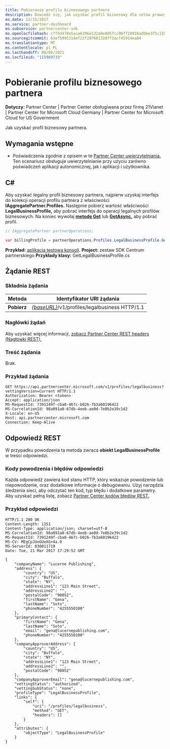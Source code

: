 ```yaml
---
title: Pobieranie profilu biznesowego partnera
description: Dowiedz się, jak uzyskać profil biznesowy dla celów prawnych przy użyciu interfejsów API.
ms.date: 12/15/2017
ms.service: partner-dashboard
ms.subservice: partnercenter-sdk
ms.openlocfilehash: c7f5d478e5aca6396e132a0e805fcc907f28916adbbe375c155c1a5360d3cae7
ms.sourcegitcommit: 63ef5995314ef22f29768132dff2acf45914ea84
ms.translationtype: MT
ms.contentlocale: pl-PL
ms.lasthandoff: 08/06/2021
ms.locfileid: "115989733"
---
```

# <a name="get-the-partner-legal-business-profile"></a>Pobieranie profilu biznesowego partnera

**Dotyczy:** Partner Center | Partner Center obsługiwana przez firmę 21Vianet | Partner Center for Microsoft Cloud Germany | Partner Center for Microsoft Cloud for US Government

Jak uzyskać profil biznesowy partnera.

## <a name="prerequisites"></a>Wymagania wstępne

- Poświadczenia zgodnie z opisem w te [Partner Center uwierzytelniania.](partner-center-authentication.md) Ten scenariusz obsługuje uwierzytelnianie przy użyciu zarówno poświadczeń aplikacji autonomicznej, jak i aplikacji i użytkownika.

## <a name="c"></a>C\#

Aby uzyskać legalny profil biznesowy partnera, najpierw uzyskaj interfejs do kolekcji operacji profilu partnera z właściwości **IAggregatePartner.Profiles.** Następnie pobierz wartość właściwości **LegalBusinessProfile,** aby pobrać interfejs do operacji legalnych profilów biznesowych. Na koniec wywołaj [**metodę Get**](/dotnet/api/microsoft.store.partnercenter.profiles.ilegalbusinessprofile.get) lub [**GetAsync,**](/dotnet/api/microsoft.store.partnercenter.profiles.ilegalbusinessprofile.getasync) aby pobrać profil.

``` csharp
// IAggregatePartner partnerOperations;

var billingProfile = partnerOperations.Profiles.LegalBusinessProfile.Get();
```

**Przykład:** [aplikacja testowa konsoli](console-test-app.md). **Project:** zestaw SDK Centrum partnerskiego **Przykłady klasy:** GetLegalBusinessProfile.cs

## <a name="rest-request"></a>Żądanie REST

### <a name="request-syntax"></a>Składnia żądania

| Metoda  | Identyfikator URI żądania                                                                    |
|---------|--------------------------------------------------------------------------------|
| **Pobierz** | [*{baseURL}*](partner-center-rest-urls.md)/v1/profiles/legalbusiness HTTP/1.1 |

### <a name="request-headers"></a>Nagłówki żądań

Aby uzyskać więcej informacji, [zobacz Partner Center REST headers (Nagłówki REST).](headers.md)

### <a name="request-body"></a>Treść żądania

Brak.

### <a name="request-example"></a>Przykład żądania

```http
GET https://api.partnercenter.microsoft.com/v1/profiles/legalbusiness?vettingVersion=Current HTTP/1.1
Authorization: Bearer <token>
Accept: application/json
MS-RequestId: 7391249f-cba0-467c-b026-7b3a60196422
MS-CorrelationId: 98a091a0-67db-4eeb-ae0d-7e8b2e39c1d2
X-Locale: en-US
Host: api.partnercenter.microsoft.com
Connection: Keep-Alive
```

## <a name="rest-response"></a>Odpowiedź REST

W przypadku powodzenia ta metoda zwraca **obiekt LegalBusinessProfile** w treści odpowiedzi.

### <a name="response-success-and-error-codes"></a>Kody powodzenia i błędów odpowiedzi

Każda odpowiedź zawiera kod stanu HTTP, który wskazuje powodzenie lub niepowodzenie, oraz dodatkowe informacje o debugowaniu. Użyj narzędzia śledzenia sieci, aby odczytać ten kod, typ błędu i dodatkowe parametry. Aby uzyskać pełną listę, zobacz [Partner Center kodów błędów REST.](error-codes.md)

### <a name="response-example"></a>Przykład odpowiedzi

```http
HTTP/1.1 200 OK
Content-Length: 1151
Content-Type: application/json; charset=utf-8
MS-CorrelationId: 98a091a0-67db-4eeb-ae0d-7e8b2e39c1d2
MS-RequestId: 7391249f-cba0-467c-b026-7b3a60196422
MS-CV: MEgCpJUoGUeXG+4a.0
MS-ServerId: 030011719
Date: Tue, 21 Mar 2017 17:29:52 GMT

{
    "companyName": "Lucerne Publishing",
    "address": {
        "country": "US",
        "city": "Buffalo",
        "state": "NY",
        "addressLine1": "123 Main Street",
        "addressLine2": "",
        "postalCode": "98052",
        "firstName": "Gena",
        "lastName": "Soto",
        "phoneNumber": "4255550100"
    },
    "primaryContact": {
        "firstName": "Gena",
        "lastName": "Soto",
        "email": "gena@lucernepublishing.com",
        "phoneNumber": "4255550100"
    },
    "companyApproverAddress": {
        "country": "US",
        "city": "Buffalo",
        "state": "NY",
        "addressLine1": "123 Main Street",
        "addressLine2": "",
        "postalCode": "98052"
    },
    "companyApproverEmail": "gena@lucernepublishing.com",
    "vettingStatus": "authorized",
    "vettingSubStatus": "none",
    "profileType": "LegalBusinessProfile",
    "links": {
        "self": {
            "uri": "/profiles/legalbusiness",
            "method": "GET",
            "headers": []
        }
    },
    "attributes": {
        "objectType": "LegalBusinessProfile"
    }
}
```
